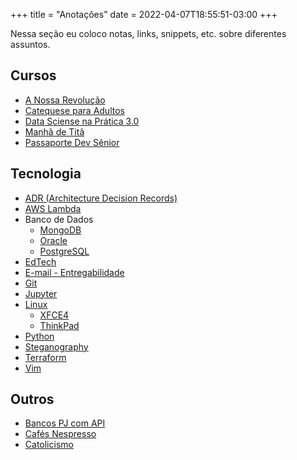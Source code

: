 +++
title = "Anotações"
date = 2022-04-07T18:55:51-03:00
+++


Nessa seção eu coloco notas, links, snippets, etc. sobre diferentes assuntos.


## Cursos

- [A Nossa Revolução](/anotacoes/a-nossa-revolucao/)
- [Catequese para Adultos](/anotacoes/catequese-para-adultos/)
- [Data Sciense na Prática 3.0](/anotacoes/data-science-na-pratica/)
- [Manhã de Titã](/anotacoes/manha-de-tita/)
- [Passaporte Dev Sênior](/anotacoes/passaporte-dev-senior/)


## Tecnologia

- [ADR (Architecture Decision Records)](/anotacoes/adr/)
- [AWS Lambda](/anotacoes/aws/lambda/)
- Banco de Dados
  - [MongoDB](/anotacoes/banco-de-dados/mongodb/)
  - [Oracle](/anotacoes/banco-de-dados/oracle/)
  - [PostgreSQL](/anotacoes/banco-de-dados/postgresql/)
- [EdTech](/anotacoes/edtech/)
- [E-mail - Entregabilidade](/anotacoes/entregabilidade-de-emails/)
- [Git](/anotacoes/git/)
- [Jupyter](/anotacoes/jupyter/)
- [Linux](/anotacoes/linux/)
  - [XFCE4](/anotacoes/linux/xfce4/)
  - [ThinkPad](/anotacoes/linux/thinkpad/)
- [Python](/anotacoes/python/)
- [Steganography](/anotacoes/steganography/)
- [Terraform](/anotacoes/terraform/)
- [Vim](/anotacoes/vim/)


## Outros
- [Bancos PJ com API](/anotacoes/bancos-pj-com-api/)
- [Cafés Nespresso](/anotacoes/nespresso/)
- [Catolicismo](/anotacoes/catolicismo/)
